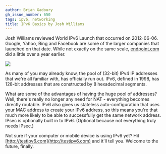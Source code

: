 ```yaml
---
author: Brian Gadoury
gh_issue_number: 650
tags: ipv6, networking
title: IPv6 Basics by Josh Williams
---
```


Josh Williams reviewed World IPv6 Launch that occurred on 2012-06-06. Google, Yahoo, Bing and Facebook are some of the larger companies that launched on that date. While not exactly on the same scale, [endpoint.com](/) did a little over a year earlier.

<img src="/blog/2012/06/15/ipv6-basics-by-josh-williams/image-0.jpeg"/>

As many of you may already know, the pool of (32-bit) IPv4 IP addresses that we're all familiar with, has officially run out. IPv6, defined in 1998, has 128-bit addresses that are constructed by 8 hexadecimal segments.

What are some of the advantages of having the huge pool of addresses? Well, there's really no longer any need for NAT - everything becomes directly routable. IPv6 also gives us stateless auto-configuration that uses your MAC address to create your IPv6 address, so this means you're that much more likely to be able to successfully get the same network address. IPsec is optionally built in to IPv6. (Optional because not everything truly needs IPsec.)

Not sure if your computer or mobile device is using IPv6 yet? Hit [http://testipv6.com](http://testipv6.com) and it'll tell you. Welcome to the future, finally.
